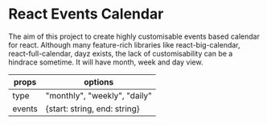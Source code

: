 # React Events Calendar
The aim of this project to create highly customisable events based calendar for react. Although many feature-rich libraries like react-big-calendar, react-full-calendar, dayz exists, the lack of customisability can be a hindrace sometime. 
It will have month, week and day view.

|props   | options                       |
|--------|-------------------------------|
| type   | "monthly", "weekly", "daily"  |
| events | {start: string, end: string}  |
